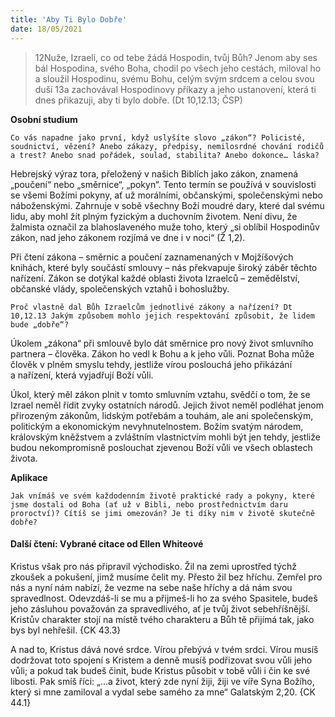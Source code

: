 ```yaml
---
title: 'Aby Ti Bylo Dobře'
date: 18/05/2021
---
```


> <p></p>
> 12Nuže, Izraeli, co od tebe žádá Hospodin, tvůj Bůh? Jenom aby ses bál Hospodina, svého Boha, chodil po všech jeho cestách, miloval ho a sloužil Hospodinu, svému Bohu, celým svým srdcem a celou svou duší 13a zachovával Hospodinovy příkazy a jeho ustanovení, která ti dnes přikazuji, aby ti bylo dobře. (Dt 10,12.13; ČSP)

**Osobní studium**

`Co vás napadne jako první, když uslyšíte slovo „zákon“? Policisté, soudnictví, vězení? Anebo zákazy, předpisy, nemilosrdné chování rodičů a trest? Anebo snad pořádek, soulad, stabilita? Anebo dokonce… láska?`

Hebrejský výraz tora, přeložený v našich Biblích jako zákon, znamená „poučení“ nebo „směrnice“, „pokyn“. Tento termín se po­užívá v souvislosti se všemi Božími pokyny, ať už morálními, občanskými, společenskými nebo náboženskými. Zahrnuje v sobě všechny Boží moudré dary, které dal svému lidu, aby mohl žít plným fyzickým a duchovním životem. Není divu, že žalmista označil za blahoslaveného muže toho, který „si oblíbil Hospodinův zákon, nad jeho zákonem rozjímá ve dne i v noci“ (Ž 1,2).

Při čtení zákona – směrnic a poučení zaznamenaných v Mojžíšových knihách, které byly součástí smlouvy – nás překvapuje široký záběr těchto nařízení. Zákon se dotýkal každé oblasti života Izraelců – zemědělství, občanské vlády, společenských vztahů i bohoslužby.

`Proč vlastně dal Bůh Izraelcům jednotlivé zákony a nařízení? Dt 10,12.13 Jakým způsobem mohlo jejich respektování způsobit, že lidem bude „dobře“?`

Úkolem „zákona“ při smlouvě bylo dát směrnice pro nový život smluvního partnera – člověka. Zákon ho vedl k Bohu a k jeho vůli. Poznat Boha může člověk v plném smyslu tehdy, jestliže vírou poslouchá jeho přikázání a nařízení, která vyjadřují Boží vůli.

Úkol, který měl zákon plnit v tomto smluvním vztahu, svědčí o tom, že se Izrael neměl řídit zvyky ostatních národů. Jejich život neměl podléhat jenom přirozeným zákonům, lidským potřebám a touhám, ale ani společenským, politickým a ekonomickým nevyhnutelnostem. Božím svatým národem, královským kněžstvem a zvláštním vlastnictvím mohli být jen tehdy, jestliže budou nekompromisně poslouchat zjevenou Boží vůli ve všech oblastech života.

**Aplikace**

`Jak vnímáš ve svém každodenním životě praktické rady a pokyny, které jsme dostali od Boha (ať už v Bibli, nebo prostřednictvím daru proroctví)? Cítíš se jimi omezován? Je ti díky nim v životě skutečně dobře?`

#### Další čtení: Vybrané citace od Ellen Whiteové

Kristus však pro nás připravil východisko. Žil na zemi uprostřed týchž zkoušek a pokušení, jimž musíme čelit my. Přesto žil bez hříchu. Zemřel pro nás a nyní nám nabízí, že vezme na sebe naše hříchy a dá nám svou spravedlnost. Odevzdáš-li se mu a přijmeš-li ho za svého Spasitele, budeš jeho zásluhou považován za spravedlivého, ať je tvůj život sebehříšnější. Kristův charakter stojí na místě tvého charakteru a Bůh tě přijímá tak, jako bys byl nehřešil. {CK 43.3}

A nad to, Kristus dává nové srdce. Vírou přebývá v tvém srdci. Vírou musíš dodržovat toto spojení s Kristem a denně musíš podřizovat svou vůli jeho vůli; a pokud tak budeš činit, bude Kristus působit v tobě vůli i čin ke své libosti. Pak smíš říci: „...a život, který zde nyní žiji, žiji ve víře Syna Božího, který si mne zamiloval a vydal sebe samého za mne“ Galatským 2,20. {CK 44.1}